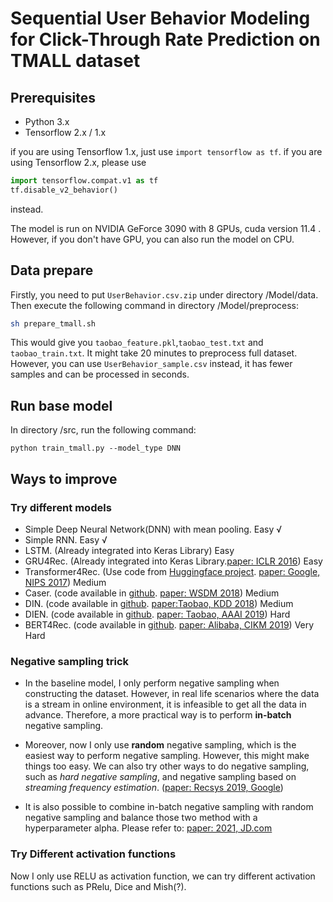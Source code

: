 # Sequential User Behavior Modeling for Click-Through Rate Prediction on TMALL dataset

## Prerequisites
- Python 3.x
- Tensorflow 2.x / 1.x

if you are using Tensorflow 1.x, just use `import tensorflow as tf`. if you are using Tensorflow 2.x, please use 
```py
import tensorflow.compat.v1 as tf
tf.disable_v2_behavior()
``` 
instead.  

The model is run on NVIDIA GeForce 3090 with 8 GPUs, cuda version 11.4 . However, if you don't have GPU, you can also run the model on CPU. 

## Data prepare
Firstly, you need to put `UserBehavior.csv.zip` under directory /Model/data.
Then execute the following command in directory /Model/preprocess:
```sh
sh prepare_tmall.sh
```
 This would give you `taobao_feature.pkl`,`taobao_test.txt` and `taobao_train.txt`. 
It might take 20 minutes to preprocess full dataset. However, you can use `UserBehavior_sample.csv` instead, it has fewer samples and can be processed in seconds. 

## Run base model
In directory /src, run the following command:
```
python train_tmall.py --model_type DNN
```

## Ways to improve

### Try different models
- Simple Deep Neural Network(DNN) with mean pooling. Easy √
- Simple RNN. Easy √
- LSTM. (Already integrated into Keras Library) Easy
- GRU4Rec. (Already integrated into Keras Library.[paper: ICLR 2016](https://arxiv.org/pdf/1511.06939.pdf)) Easy
- Transformer4Rec. (Use code from [Huggingface project](https://github.com/huggingface/transformers). [paper: Google, NIPS 2017](https://arxiv.org/pdf/1706.03762.pdf)) Medium 
- Caser. (code available in [github](https://github.com/graytowne/caser). [paper: WSDM 2018](https://arxiv.org/pdf/1809.07426.pdf)) Medium
- DIN. (code available in [github](https://github.com/zhougr1993/DeepInterestNetwork). [paper:Taobao, KDD 2018](https://arxiv.org/pdf/1706.06978.pdf)) Medium
- DIEN. (code available in [github](https://github.com/mouna99/dien). [paper: Taobao, AAAI 2019](https://arxiv.org/pdf/1809.03672.pdf)) Hard
- BERT4Rec. (code available in [github](https://github.com/FeiSun/BERT4Rec). [paper: Alibaba, CIKM 2019](https://arxiv.org/abs/1904.06690))
Very Hard


### Negative sampling trick
- In the baseline model, I only perform negative sampling when constructing the dataset. However, in real life scenarios where the data is a stream in online environment, it is infeasible to get all the data in advance. Therefore, a more practical way is to perform **in-batch** negative sampling. 

- Moreover, now I only use **random** negative sampling, which is the easiest way to perform negative sampling. However, this might make things too easy. We can also try other ways to do negative sampling, such as *hard negative sampling*, and negative sampling based on *streaming frequency estimation*. ([paper: Recsys 2019, Google](https://research.google/pubs/pub48840/))

- It is also possible to combine in-batch negative sampling with random negative sampling and balance those two method with a hyperparameter alpha. Please refer to: [paper: 2021, JD.com](https://arxiv.org/pdf/2006.02282.pdf)

### Try Different activation functions

Now I only use RELU as activation function, we can try different activation functions such as PRelu, Dice and Mish(?). 





